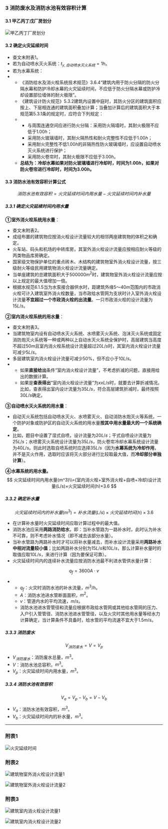 ### 3 消防废水及消防水池有效容积计算

#### 3.1 甲乙丙丁戊厂房划分

![甲乙丙丁厂房划分](../images/knowledge/甲乙丙丁厂房划分.png)

#### 3.2 确定火灾延续时间

- 查文末附表1。
- 若为自动喷水灭火系统：$t_{y,自动喷水灭火系统}=1h$。
- 若为水幕系统：
- - 《消防给水及消火栓系统技术规范》3.6.4“建筑内用于防火分隔的防火分隔水幕和防护冷却水幕的火灾延续时间，不应低于防火分隔水幕或防护冷却设置部位墙体的耐火极限”。
  - 《建筑设计防火规范》5.3.2建筑内设置中庭时，其防火分区的建筑面积应按上、下层相连通的建筑面积叠加计算；当叠加计算后的建筑面积大于本规范第5.3.1条的规定时，应符合下列规定：
  - - 与周围连通空间应进行防火分隔：采用防火隔墙时，其耐火极限不应低于$1.00h$；
    - 采用防火玻璃墙时，其耐火隔热性和耐火完整性不应低于$1.00h$；
    - 采用耐火完整性不低$1.00h$的非隔热性防火玻璃墙时，应设置自动喷水灭火系统进行保护；
    - 采用防火卷帘时，其耐火极限不应低于$3.00h$。
  - **总结为：冷却水幕如果对防火玻璃墙进行冷却时，时间为$1.00h$，如果对防火卷帘进行冷却时，时间为$3.00h$。**

#### 3.3 消防水池有效容积计算公式

$$
消防水池有效容积=火灾延续时间内用水量-火灾延续时间内补水量
$$

##### 3.3.1 确定火灾延续时间内用水量

**①室外消火栓系统用水量**：

- 查文末附表2。
- 成组布置的建筑物应按消火栓设计流量较大的相邻两座建筑物的体积之和确定。
- 火车站、码头和机场的中转库房，其室外消火栓设计流量应按相应耐火等级的丙类物品库房确定。
-  国家级文物保护单位的重点砖木、木结构的建筑物室外消火栓设计流量，按三级耐火等级民用建筑物消火栓设计流量确定。
- 当单座建筑的总建筑面积大于$500000m^2$时，建筑物室外消火栓设计流量应按以上规定的最大值增加一倍。
- 根据水规范6.1.5当为水泵接合器供水时，距建筑外缘$5～40m$范围内的市政消火栓可计入建筑室外消火栓数量，当市政给水管网为支状时计入室外消火栓设计流量**不宜超过一个市政消火栓的出流量**。一只市政消火栓的设计流量为$15L/s$。

**②室内消火栓系统的用水量**：

- 查文末附表3。
- 当建筑物室内设有自动喷水灭火系统、水喷雾灭火系统、泡沫灭火系统或固定消防炮灭火系统等一种或两种以上自动水灭火系统全保护时，高层建筑当高度不超过$50m$且室内消火栓系统设计流量超过$20L/s$时，其室内消火栓设计流量可减少$5L/s$。
- 多层建筑室内消火栓设计流量可减少$50\%$，但不应小于$10L/s$。
- - 如果**直接给出**条件“室内消火栓设计流量”，不考虑折减的问题，直接用给出的数据计算。
  - 如果是**查表得出**“室内消火栓设计流量”为$xxL/s$时，就要去计算折减情况。比如，查表得出室内设计流量为$35L/s$，符合高层建筑折减时，最终按照$30L/s$确定。

**③自动喷水灭火系统的用水量**：

- 自动灭火系统包括自动喷水灭火、水喷雾灭火、自动消防水炮灭火等系统，一个防护对象或防护区的自动灭火系统的用水量**按其中用水量最大的一个系统确定**。
- 比如，题目中设置了湿式自喷，设计流量为$20L/s$；干式自喷设计流量为$25L/s$；水喷雾灭火系统设计流量为$35L/s$，防火卷帘冷却水幕系统设计流量为$40L/s$。则此时选取自喷系统时应选择$35L/s$（因为**水幕系统为冷却作用**，并不是灭火作用，选取时应该将灭火部分进行比较取最大值，而**冷却部分单独计算**）。

**④水幕系统的用水量。**
$$
火灾延续时间内用水量(m^3)\\=(室内消火栓+室外消火栓+自喷+冷却)设计流量(L/s)×火灾延续时间(h)×3.6
$$

##### 3.3.2 确定补水量

$$
火灾延续时间内的补水量(m^3)=补水流量(L/s)×火灾延续时间(h)×3.6
$$

- 在计算补水量时火灾延续时间应取计算过程中的最大值。
- 消防水池应采用**两路消防给水**，即：当补水管路为一路补水时，此时认为补水不可靠，则不考虑补水情况（即不减去该部分水量）。
- 当补水管路为两路补水时才可以将补水量减去，而补水设计流量采用**两路补水中相对流量较小值**；比如两路补水分别为$15L/s$和$10L/s$，那么计算补水量时的取值应取$10L/s$，来进行计算（因为要保证可靠）。
- 火灾延续时间内的连续补水流量应按消防水池最不利进水管供水量计算：

$$
q_{f}=3600A{\cdot}v
$$

- - $q_{f}$：火灾时消防水池的补水流量，$m^3/h$。
  - $A$：消防水池进水管断面面积，$m^2$。
  - $v$：管道内水的平均流速，$m/s$。
  - 消防水池进水管管径和流量应根据市政给水管网或其他给水管网的压力、入户引入管管径、消防水池进水管管径，以及火灾时其他用水量等经水力计算确定，当计算条件不具备时，给水管的平均流速不宜大于$1.5m/s$。

##### 3.3.3 消防废水

$$
V_{消防废水}=V=V_{p}
$$

- $V_{消防废水}$：消防废水总量，$m^3$。
- $V$：消防水池总容积，$m^3$。
- $V_{p}$：火灾延续时间内用水量，$m^3$。

##### 3.3.4 消防水池有效容积

$$
V_{a}=V_{p}-V_{b}=V-V_{b}
$$

- $V_{a}$：消防水池有效容积，$m^3$。
- $V_{b}$：火灾延续时间内的补水量，$m^3$。

------

### 附表1

![火灾延续时间](../images/knowledge/火灾延续时间.png)

### 附表2

![建筑物室外消火栓设计流量1](../images/knowledge/建筑物室外消火栓设计流量1.png)

![建筑物室外消火栓设计流量2](../images/knowledge/建筑物室外消火栓设计流量2.png)

### 附表3

![建筑室内消火栓设计流量1](../images/knowledge/建筑室内消火栓设计流量1.png)

![建筑室内消火栓设计流量2](../images/knowledge/建筑室内消火栓设计流量2.png)